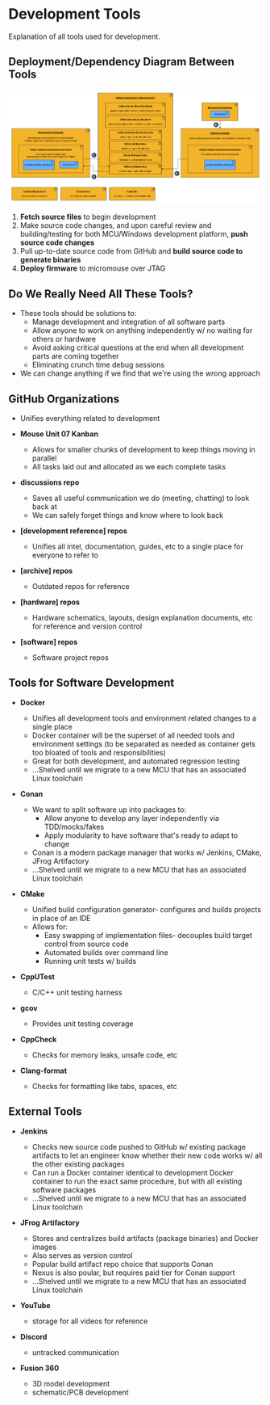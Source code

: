 # Development Tools
Explanation of all tools used for development.

## Deployment/Dependency Diagram Between Tools
![Dev Tools](development-tools.drawio.png)

1. **Fetch source files** to begin development
2. Make source code changes, and upon careful review and building/testing for both MCU/Windows development platform, **push source code changes**
3. Pull up-to-date source code from GitHub and **build source code to generate binaries**
4. **Deploy firmware** to micromouse over JTAG

## Do We Really Need All These Tools?
- These tools should be solutions to:
  - Manage development and integration of all software parts
  - Allow anyone to work on anything independently w/ no waiting for others or hardware
  - Avoid asking critical questions at the end when all development parts are coming together
  - Eliminating crunch time debug sessions
- We can change anything if we find that we're using the wrong approach

## GitHub Organizations
- Unifies everything related to development

- **Mouse Unit 07 Kanban**
  - Allows for smaller chunks of development to keep things moving in parallel
  - All tasks laid out and allocated as we each complete tasks
- **discussions repo**
  - Saves all useful communication we do (meeting, chatting) to look back at
  - We can safely forget things and know where to look back
- **[development reference] repos**
  - Unifies all intel, documentation, guides, etc to a single place for everyone to refer to
- **[archive] repos**
  - Outdated repos for reference
- **[hardware] repos**
  - Hardware schematics, layouts, design explanation documents, etc for reference and version control
- **[software] repos**
  - Software project repos

## Tools for Software Development
- **Docker**
  - Unifies all development tools and environment related changes to a single place
  - Docker container will be the superset of all needed tools and environment settings (to be separated as needed as container gets too bloated of tools and responsibilities)
  - Great for both development, and automated regression testing
  - ...Shelved until we migrate to a new MCU that has an associated Linux toolchain

- **Conan**
  - We want to split software up into packages to:
    - Allow anyone to develop any layer independently via TDD/mocks/fakes
    - Apply modularity to have software that's ready to adapt to change
  - Conan is a modern package manager that works w/ Jenkins, CMake, JFrog Artifactory
  - ...Shelved until we migrate to a new MCU that has an associated Linux toolchain

- **CMake**
  - Unified build configuration generator- configures and builds projects in place of an IDE
  - Allows for:
    - Easy swapping of implementation files- decouples build target control from source code
    - Automated builds over command line
    - Running unit tests w/ builds

- **CppUTest**
  - C/C++ unit testing harness

- **gcov**
  - Provides unit testing coverage

- **CppCheck**
  - Checks for memory leaks, unsafe code, etc

- **Clang-format**
  - Checks for formatting like tabs, spaces, etc

## External Tools

- **Jenkins**
  - Checks new source code pushed to GitHub w/ existing package artifacts to let an engineer know whether their new code works w/ all the other existing packages
  - Can run a Docker container identical to development Docker container to run the exact same procedure, but with all existing software packages
  - ...Shelved until we migrate to a new MCU that has an associated Linux toolchain

- **JFrog Artifactory**
  - Stores and centralizes build artifacts (package binaries) and Docker images
  - Also serves as version control
  - Popular build artifact repo choice that supports Conan
  - Nexus is also poular, but requires paid tier for Conan support
  - ...Shelved until we migrate to a new MCU that has an associated Linux toolchain

- **YouTube**
  - storage for all videos for reference 

- **Discord**
  - untracked communication

- **Fusion 360**
  - 3D model development
  - schematic/PCB development